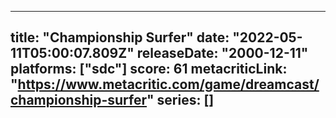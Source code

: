 
---
title: "Championship Surfer"
date: "2022-05-11T05:00:07.809Z"
releaseDate: "2000-12-11"
platforms: ["sdc"]
score: 61
metacriticLink: "https://www.metacritic.com/game/dreamcast/championship-surfer"
series: []
---
